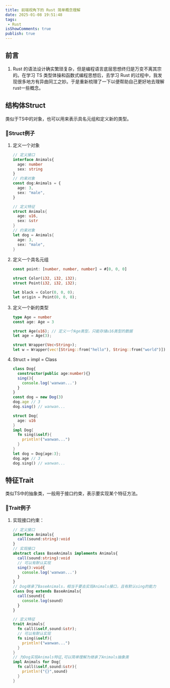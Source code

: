 ```yaml
---
title: 前端视角下的 Rust 简单概念理解
date: 2025-01-08 19:51:48
tags:
 - Rust
isShowComments: true
publish: true
---
```


## 前言

1. Rust 的语法设计确实繁琐复杂，但是编程语言底层思想终归是万变不离其宗的。在学习 TS 类型体操和函数式编程思想后，去学习 Rust 的过程中，我发现很多地方有异曲同工之妙。于是重新梳理了一下以便帮助自己更好地去理解rust一些概念。

## 结构体Struct

类似于TS中的对象，也可以用来表示具名元组和定义新的类型。

### 🌰Struct例子

1. 定义一个对象

    ```typescript
    // 定义接口
    interface Animals{
      age: number
      sex: string
    }
    // 约束对象
    const dog:Animals = {
      age: 3,
      sex: "male",
    }
    
    ```

    ```rust
    // 定义特征
    struct Animals{
      age: u16,
      sex: &str
    }
    // 约束对象
    let dog = Animals{
      age: 3,
      sex: "male",
    }
    ```

2. 定义一个具名元组

    ```typescript
    const point: [number, number, number] = #[0, 0, 0]
    ```

    ```rust
    struct Color(i32, i32, i32);
    struct Point(i32, i32, i32);

    let black = Color(0, 0, 0);
    let origin = Point(0, 0, 0);
    ```

3. 定义一个新的类型

    ```typescript
    type Age = number
    const age: Age = 3
    ```

    ```rust
    struct Age(u16); // 定义一个Age类型，只能存储u16类型的数据
    let age = Age(3);

    struct Wrapper(Vec<String>);
    let w = Wrapper(vec![String::from("hello"), String::from("world")]);
    ```

4. Struct + impl = Class

    ```typescript
    class Dog{
      constructor(public age:number){}
      sing(){
        console.log('wanwan...')
      }
    }
    const dog = new Dog(3)
    dog.age // 3
    dog.sing() // wanwan...
    ```

    ```rust
    struct Dog{
      age: u16
    }
    impl Dog{
      fn sing(&self){
        println!("wanwan...")
      }
    }
    let dog = Dog{age:3};
    dog.age // 3
    dog.sing() // wanwan...
    ```

## 特征Trait

类似TS中的抽象类，一般用于接口约束，表示要实现某个特征方法。  

### 🌰Trait例子

1. 实现接口约束：  

    ```typescript
    // 定义接口
    interface Animals{
      call(sound:string):void
    }
    // 实现接口
    abstract class BaseAnimals implements Animals{
      call(sound:string):void
      // 可以有默认实现
      sing():void{
        console.log('wanwan...')
      }
    }
    // Dog继承了BaseAnimals，相当于要去实现Animals接口，且有默认sing的能力
    class Dog extends BaseAnimals{
      call(sound){
        console.log(sound)
      }
    }
    ```

    ```rust
    // 定义特征
    trait Animals{
      fn call(&self,sound:&str);
      // 可以有默认实现
      fn sing(&self){
        println!("wanwan...")
      }
    }
    // 为Dog实现Animals特征,可以简单理解为继承了Animals抽象类
    impl Animals for Dog{
      fn call(&self,sound:&str){
        println!("{}",sound)
      }
    }
    ```
